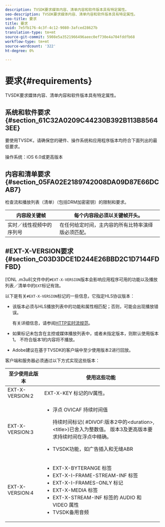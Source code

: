 ```yaml
---
description: TVSDK要求媒体内容、清单内容和软件版本具有特定属性。
seo-description: TVSDK要求媒体内容、清单内容和软件版本具有特定属性。
seo-title: 要求
title: 要求
uuid: 7e5fb176-4c3f-4c12-9080-3afced28627b
translation-type: tm+mt
source-git-commit: 5908e5a3521966496aeec0ef730e4a704fddfb68
workflow-type: tm+mt
source-wordcount: '322'
ht-degree: 0%

---
```



# 要求{#requirements}

TVSDK要求媒体内容、清单内容和软件版本具有特定属性。

## 系统和软件要求{#section_61C32A0209C44230B392B113B85643EE}

要使用TVSDK，请确保您的硬件、操作系统和应用程序版本均符合下面列出的最低要求。

操作系统：iOS 6.0或更高版本

## 内容和清单要求{#section_05FA02E2189742008DA09D87E66DCAB7}

检查流和播放列表（清单）（包括DRM加密密钥）的限制和要求。

| 内容段关键帧 | 每个内容段必须以关键帧开头。 |
|---|---|
| 实时／线性视频中的序列号 | 在任何给定时间，主内容的所有比特率演绎版必须匹配。 |

## #EXT-X-VERSION要求{#section_C03D3DCE1D244E26BBD2C1D7144FDFBD}

[!DNL .m3u8]文件中的`#EXT-X-VERSION`版本会影响应用程序可用的功能以及播放列表／清单中的`EXT`标记有效。

以下是有关`#EXT-X-VERSION`标记的一些信息，它指定HLS协议版本：

* 该版本必须与HLS播放列表中的功能和属性相匹配；否则，可能会出现播放错误。

   有关详细信息，请参阅[HTTP实时流规范](https://datatracker.ietf.org/doc/draft-pantos-http-live-streaming/?include_text=1)。
* 如果标记未包含在主控或媒体播放列表中，或者未指定版本，则默认使用版本1。 不符合版本1的内容将不播放。
* Adobe建议在基于TVSDK的客户端中至少使用版本2进行回放。

客户端和服务器必须通过以下方式实现这些版本：

<table id="table_62EB98EDD9DE49EC84CB1C7D59BC40E6"> 
 <thead> 
  <tr> 
   <th colname="1" class="entry"> 至少使用此版本 </th> 
   <th colname="2" class="entry"> 使用这些功能 </th> 
  </tr> 
 </thead>
 <tbody> 
  <tr> 
   <td colname="1"> <span class="codeph"> EXT-X-VERSION:2  </span> </td> 
   <td colname="2"> <span class="codeph"> EXT-X-KEY </span>标记的IV属性。 </td> 
  </tr> 
  <tr> 
   <td colname="1"> <span class="codeph"> EXT-X-VERSION:3  </span> </td> 
   <td colname="2"> 
    <ul id="ul_C9500D3F934848639C204BF248F139FF"> 
     <li id="li_535A7E3FABCB46FE872A7EA5DE2A1784">浮点<span class="codeph"> OVICAF </span>持续时间值 <p>持续时间标记(<span class="codeph"> #DIVOF:版本2中的</span>&lt;duration&gt;,&lt;title&gt;)已舍入为整数值。 版本3及更高版本要求持续时间在浮点中精确。 </p> </li> 
     <li id="li_8DF5E91F1D5D4E19894595E1FE0A5EDE"> TVSDK功能，如广告插入和无缝ABR </li> 
    </ul> </td> 
  </tr> 
  <tr> 
   <td colname="1"> <p> <span class="codeph"> EXT-X-VERSION:4  </span> </p> </td> 
   <td colname="2"> <p> 
     <ul id="ul_99E24D013E3141308B5A57446A9B8033"> 
      <li id="li_F36E65ADD2CA451C82FF18DBD5667927"><span class="codeph"> EXT-X-BYTERANGE </span>标签 </li> 
      <li id="li_8C653168A7B84D11AC233E7548A8D2EF"><span class="codeph"> EXT-X-I-FRAME-STREAM-INF </span>标签 </li> 
      <li id="li_2922B34717CB4F6189068529CDBE6D10"><span class="codeph"> EXT-X-I-FRAMES-ONLY </span>标记 </li> 
      <li id="li_D015D78E217641D7867EB509E9F9EEE2"><span class="codeph"> EXT-X-MEDIA </span>标签 </li> 
      <li id="li_CA068EA381984F5497FE67617CA8BB34"><span class="codeph"> EXT-X-STREAM-INF </span>标签的<span class="codeph"> AUDIO </span>和<span class="codeph"> VIDEO </span>属性 </li> 
      <li id="li_EE78CC7D194A4EB2897F9AE8E4B081B8"> TVSDK备用音频 </li> 
     </ul> </p> </td> 
  </tr> 
 </tbody> 
</table>
